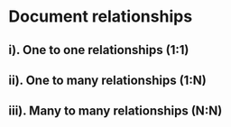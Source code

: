 # Document relationships

## i). One to one relationships (1:1)
## ii). One to many relationships (1:N)
## iii). Many to many relationships (N:N)